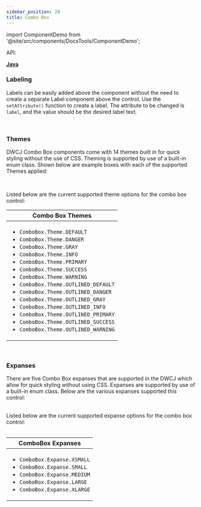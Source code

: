 ```yaml
---
sidebar_position: 20 
title: Combo Box
---
```


import ComponentDemo from '@site/src/components/DocsTools/ComponentDemo';

<div style={{width: "100%" , display: "flex", justifyContent: "flex-end", marginBottom: "-50px"}}>
<p style={{color: "gray"}} >API:&nbsp;</p>
<b><a href="https://javadoc.io/static/org.dwcj/dwcj-engine/0.15.0/org/dwcj/controls/combobox/ComboBox.html" style={{justifySelf: "flex-end"}}> Java </a></b>
</div>

### Labeling

Labels can be easily added above the component without the need to create a separate Label component above the control. Use the `setAttribute()` function to create a label. The attribute to be changed is `label`, and the value should be the desired label text.


<ComponentDemo 
path='https://hot.bbx.kitchen/webapp/controlsamples?class=control_demos.comboboxdemos.ComboboxLabelDemo' 
javaE='https://raw.githubusercontent.com/DwcJava/ControlSamples/main/src/main/java/control_demos/comboboxdemos/ComboboxLabelDemo.java'
javaC='https://raw.githubusercontent.com/DwcJava/ControlSamples/main/src/main/code_snippets/combobox/Label.txt'
cssURL='https://raw.githubusercontent.com/DwcJava/ControlSamples/main/src/main/resources/css/comboboxstyles/label_styles.css' 
javaHighlight='{33}'
height="170px"
/>

<br/>

### Themes

DWCJ Combo Box components come with 14 themes built in for quick styling without the use of CSS. Theming is supported by use of a built-in enum class.
Shown below are example boxes with each of the supported Themes applied: <br/>

<ComponentDemo 
path='https://hot.bbx.kitchen/webapp/controlsamples?class=control_demos.comboboxdemos.ComboboxThemeDemo' 
javaE='https://raw.githubusercontent.com/DwcJava/ControlSamples/main/src/main/java/control_demos/comboboxdemos/ComboboxThemeDemo.java'
javaC='https://raw.githubusercontent.com/DwcJava/ControlSamples/main/src/main/code_snippets/combobox/Theme.txt'
cssURL='https://raw.githubusercontent.com/DwcJava/ControlSamples/main/src/main/resources/css/comboboxstyles/theme_styles.css' 
height="170px"
/>

<br/>

Listed below are the current supported theme options for the combo box control:

|Combo Box Themes|
|-|
|<ul><li>```ComboBox.Theme.DEFAULT```</li><li>```ComboBox.Theme.DANGER```</li><li>```ComboBox.Theme.GRAY```</li><li>```ComboBox.Theme.INFO```</li><li>```ComboBox.Theme.PRIMARY```</li><li>```ComboBox.Theme.SUCCESS```</li><li>```ComboBox.Theme.WARNING```</li><li>```ComboBox.Theme.OUTLINED_DEFAULT```</li><li>```ComboBox.Theme.OUTLINED_DANGER```</li><li>```ComboBox.Theme.OUTLINED_GRAY```</li><li>```ComboBox.Theme.OUTLINED_INFO```</li><li>```ComboBox.Theme.OUTLINED_PRIMARY```</li><li>```ComboBox.Theme.OUTLINED_SUCCESS```</li><li>```ComboBox.Theme.OUTLINED_WARNING```</li></ul>|

<br />

### Expanses
There are five Combo Box expanses that are supported in the DWCJ which allow for quick styling without using CSS. Expanses are supported by use of a built-in enum class.
Below are the various expanses supported this control: <br/>

<ComponentDemo 
path='https://hot.bbx.kitchen/webapp/controlsamples?class=control_demos.comboboxdemos.ComboboxExpanseDemo' 
javaE='https://raw.githubusercontent.com/DwcJava/ControlSamples/main/src/main/java/control_demos/comboboxdemos/ComboboxExpanseDemo.java'
javaC='https://raw.githubusercontent.com/DwcJava/ControlSamples/main/src/main/code_snippets/combobox/Expanse.txt'
cssURL='https://raw.githubusercontent.com/DwcJava/ControlSamples/main/src/main/resources/css/comboboxstyles/expanse_styles.css' 
javaHighlight='{21,25,29,33,37}'
height="120px"
/>

<br/>
Listed below are the current supported expanse options for the combo box control:<br/><br/>

|ComboBox Expanses|
|-|
|<ul><li>```ComboBox.Expanse.XSMALL```</li><li>```ComboBox.Expanse.SMALL```</li><li>```ComboBox.Expanse.MEDIUM```</li><li>```ComboBox.Expanse.LARGE```</li><li>```ComboBox.Expanse.XLARGE```</li></ul>|